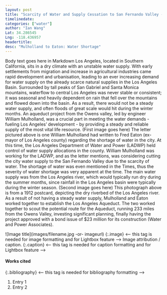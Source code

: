 ```yaml
---
layout: post
title: "Scarcity of Water and Supply Cessation to San Fernando Valley - Mulholland to Eaton"
timelinedate: 
categories: ["water"]
author: "Ian Wang"
Lat: 34.286545
Lng: -118.436957
headertitle:
desc: "Mulholland to Eaton: Water Shortage"
---
```

Body text goes here in Markdown
Los Angeles, located in Southern California, sits in a dry climate with an unstable water supply. With early settlements from migration and increase in agricultural industries came rapid development and urbanisation, leading to an ever increasing demand for water supply on the already scarce natural supplies in the Los Angeles Basin. Surrounded by tall peaks of San Gabriel and Santa Monica mountains, waterflow to central Los Angeles was never stable or consistent; it was seasonal and heavily dependent on rain that fell over the mountains and flowed down into the basin. As a result, there would not be a steady water supply, and often floods of great scale would hit during the winter months. An aqueduct project from the Owens valley, led by engineer William Mulholland, was a crucial part in meeting the water demands - fueling Los Angeles’ development - by providing a steady and reliable supply of the most vital life resource.
(First image goes here)
The letter pictured above is one William Mulholland had written to Fred Eaton (ex-mayor of Los Angeles county) regarding the shortage of water in the city. At this time, the Los Angeles Department of Water and Power (LADWP) held control of water supply allocations in the county. William Mulholland was working for the LADWP, and as the letter mentions, was considering cutting the city water supply to the San Fernando Valley due to the scarcity of water. The shortage of water was even mentioned in the Times, thus the severity of water shortage was very apparent at the time. The main water supply was from the Los Angeles river, which would typically run dry during the summer months, since rainfall in the Los Angeles basin were typically during the winter season.
(Second image goes here)
This photograph above is from a 1912 postcard, depicting the dry riverbed of the Los Angeles river. As a result of not having a steady water supply, Mulholland and Eaton worked together to establish the Los Angeles Aqueduct. The two worked together to scout the potential route for the Aqueduct, running 233 miles from the Owens Valley, investing significant planning, finally having the project approved with a bond issue of $23 million for its construction (Water and Power Associates).




![Image title](images/filename.jpg -or- imageurl)
   {:.image} <-- this tag is needed for image formatting and for Lightbox feature -->
Image attribution / caption.
   {:.caption} <-- this tag is needed for caption formatting and for Lightbox feature -->


#### Works cited


{:.bibliography} <-- this tag is needed for bibliography formatting -->
1. Entry 1
2. Entry 2
